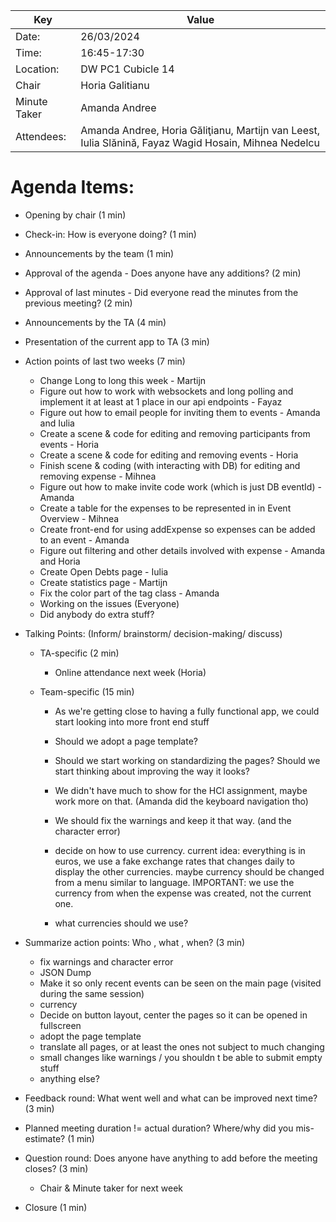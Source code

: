 | Key | Value                                                                                                       |
| --- |-------------------------------------------------------------------------------------------------------------|
| Date: | 26/03/2024                                                                                                |
| Time: | 16:45-17:30                                                                                               |
| Location: | DW PC1 Cubicle 14                                                                                     |
| Chair | Horia Galitianu                                                                                            |
| Minute Taker | Amanda Andree                                                                                 |
| Attendees: | Amanda Andree, Horia Găliţianu, Martijn van Leest, Iulia Slănină, Fayaz Wagid Hosain, Mihnea Nedelcu |  


# Agenda Items:
- Opening by chair (1 min)
- Check-in: How is everyone doing? (1 min)
- Announcements by the team (1 min)
- Approval of the agenda - Does anyone have any additions? (2 min)
- Approval of last minutes - Did everyone read the minutes from the previous meeting? (2 min)
- Announcements by the TA (4 min)

- Presentation of the current app to TA (3 min)
- Action points of last two weeks (7 min)
    - Change Long to long this week - Martijn
    - Figure out how to work with websockets and long polling and implement 
    it at least at 1 place in our api endpoints - Fayaz
    - Figure out how to email people for inviting them to events - Amanda and Iulia
    - Create a scene & code for editing and removing participants from events - Horia
    - Create a scene & code for editing and removing events - Horia
    - Finish scene & coding (with interacting with DB) for editing and removing expense - Mihnea 
    - Figure out how to make invite code work (which is just DB eventId) - Amanda
    - Create a table for the expenses to be represented in in Event Overview - Mihnea
    - Create front-end for using addExpense so expenses can be added to an event - Amanda
    - Figure out filtering and other details involved with expense - Amanda and Horia
    - Create Open Debts page - Iulia
    - Create statistics page - Martijn
    - Fix the color part of the tag class - Amanda
    - Working on the issues (Everyone)
    - Did anybody do extra stuff?

- Talking Points: (Inform/ brainstorm/ decision-making/ discuss)
    - TA-specific (2 min)
        - Online attendance next week (Horia)
    
    - Team-specific (15 min)
        - As we're getting close to having a fully functional app, we could start looking into more front end stuff
        - Should we adopt a page template?
        - Should we start working on standardizing the pages?  Should we start thinking about improving the way it looks?

        - We didn't have much to show for the HCI assignment, maybe work more on that. (Amanda did the keyboard navigation tho)
        - We should fix the warnings and keep it that way. (and the character error)
        - decide on how to use currency. current idea: everything is in euros, we use a fake exchange rates that changes daily to display the other currencies. maybe currency should be changed from a menu similar to language. IMPORTANT: we use the currency from when the expense was created, not the current one.
        - what currencies should we use?
- Summarize action points: Who , what , when? (3 min)
    - fix warnings and character error
    - JSON Dump
    - Make it so only recent events can be seen on the main page (visited during the same session)
    - currency 
    - Decide on button layout, center the pages so it can be opened in fullscreen
    - adopt the page template
    - translate all pages, or at least the ones not subject to much changing
    - small changes like warnings / you shouldn t be able to submit empty stuff
    - anything else?
        
- Feedback round: What went well and what can be improved next time? (3 min)
- Planned meeting duration != actual duration? Where/why did you mis-estimate? (1 min)
- Question round: Does anyone have anything to add before the meeting closes? (3 min)
    - Chair & Minute taker for next week
- Closure (1 min)


